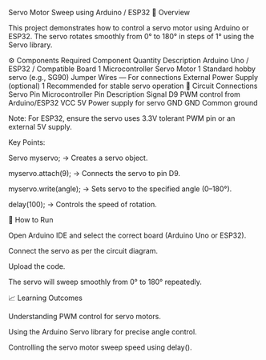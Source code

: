 Servo Motor Sweep using Arduino / ESP32
📘 Overview

This project demonstrates how to control a servo motor using Arduino or ESP32.
The servo rotates smoothly from 0° to 180° in steps of 1° using the Servo library.

⚙️ Components Required
Component	Quantity	Description
Arduino Uno / ESP32 / Compatible Board	1	Microcontroller
Servo Motor	1	Standard hobby servo (e.g., SG90)
Jumper Wires	—	For connections
External Power Supply (optional)	1	Recommended for stable servo operation
🔌 Circuit Connections
Servo Pin	Microcontroller Pin	Description
Signal	D9	PWM control from Arduino/ESP32
VCC	5V	Power supply for servo
GND	GND	Common ground

Note: For ESP32, ensure the servo uses 3.3V tolerant PWM pin or an external 5V supply.

Key Points:

Servo myservo; → Creates a servo object.

myservo.attach(9); → Connects the servo to pin D9.

myservo.write(angle); → Sets servo to the specified angle (0–180°).

delay(100); → Controls the speed of rotation.

🚀 How to Run

Open Arduino IDE and select the correct board (Arduino Uno or ESP32).

Connect the servo as per the circuit diagram.

Upload the code.

The servo will sweep smoothly from 0° to 180° repeatedly.

📈 Learning Outcomes

Understanding PWM control for servo motors.

Using the Arduino Servo library for precise angle control.

Controlling the servo motor sweep speed using delay().
